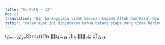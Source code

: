 ```yaml
---
title: "Al-Fath - 13"
no: 13
translation: "Dan barangsiapa tidak beriman kepada Allah dan Rasul-Nya, maka sesungguhnya Kami telah menyediakan untuk orang-orang kafir itu neraka yang menyala-nyala. "
tafsir: "Dalam ayat ini dinyatakan bahwa barang siapa yang tidak beriman kepada Allah dan Rasul-Nya, maka Allah akan menyediakan baginya api neraka yang menyala-nyala sebagai balasan terhadap keingkaran mereka."
---
```


وَمَنْ لَّمْ يُؤْمِنْۢ بِاللّٰهِ وَرَسُوْلِهٖ فَاِنَّآ اَعْتَدْنَا لِلْكٰفِرِيْنَ سَعِيْرًا 
